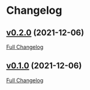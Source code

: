 # Changelog

## [v0.2.0](https://github.com/dudleycraig/vbt-keechma-next-experimentation/tree/v0.2.0) (2021-12-06)

[Full Changelog](https://github.com/dudleycraig/vbt-keechma-next-experimentation/compare/v0.1.0...v0.2.0)

## [v0.1.0](https://github.com/dudleycraig/vbt-keechma-next-experimentation/tree/v0.1.0) (2021-12-06)

[Full Changelog](https://github.com/dudleycraig/vbt-keechma-next-experimentation/compare/beb656c4c92b95337c391a9d5fe5739373fd53df...v0.1.0)



